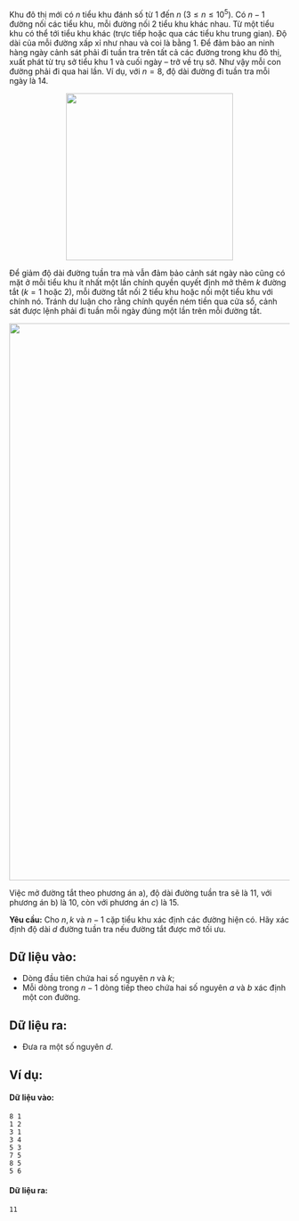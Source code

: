 Khu đô thị mới có $n$ tiểu khu đánh số từ $1$ đến $n\ (3 ≤ n ≤ 10^5)$. Có $n-1$ đường nối các tiểu khu, mỗi đường nối $2$ tiểu khu khác nhau. Từ một tiểu khu có thể tới tiểu khu khác (trực tiếp hoặc qua các tiểu khu trung gian). Độ dài của mỗi đường xấp xỉ như nhau và coi là bằng $1$. Để đảm bảo an ninh hàng ngày cảnh sát phải đi tuần tra trên tất cả các đường trong khu đô thị, xuất phát từ trụ sở tiểu khu $1$ và cuối ngày – trở về trụ sở. Như vậy mỗi con đường phải đi qua hai lần. Ví dụ, với $n=8$, độ dài đường đi tuần tra mỗi ngày là $14$.

<center><img src="/images/problems/691/PATROL21.svg" width="300px" /></center>

Để giảm độ dài đường tuần tra mà vẫn đảm bảo cảnh sát ngày nào cũng có mặt ở mỗi tiểu khu ít nhất một lần chính quyền quyết định mở thêm $k$ đường tắt $(k = 1\text{ hoặc }2)$, mỗi đường tắt nối $2$ tiểu khu hoặc nối một tiểu khu với chính nó. Tránh dư luận cho rằng chính quyền ném tiền qua cửa sổ, cảnh sát được lệnh phải đi tuần mỗi ngày đúng một lần trên mỗi đường tắt.

<center><img src="/images/problems/691/PATROL22.svg" width="1000px" /></center>

Việc mở đường tắt theo phương án a), độ dài đường tuần tra sẽ là $11$, với phương án b) là $10$, còn với phương án $c)$ là 15.

**Yêu cầu:** Cho $n, k$ và $n-1$ cặp tiểu khu xác định các đường hiện có. Hãy xác định độ dài $d$ đường tuần tra nếu đường tắt được mở tối ưu.

## Dữ liệu vào:
- Dòng đầu tiên chứa hai số nguyên $n$ và $k$;
- Mỗi dòng trong $n-1$ dòng tiếp theo chứa hai số nguyên $a$ và $b$ xác định một con đường.

## Dữ liệu ra:
- Đưa ra một số nguyên $d$.

## Ví dụ:
#### Dữ liệu vào:
```
8 1
1 2
3 1
3 4
5 3
7 5
8 5
5 6
```

#### Dữ liệu ra:
```
11
```